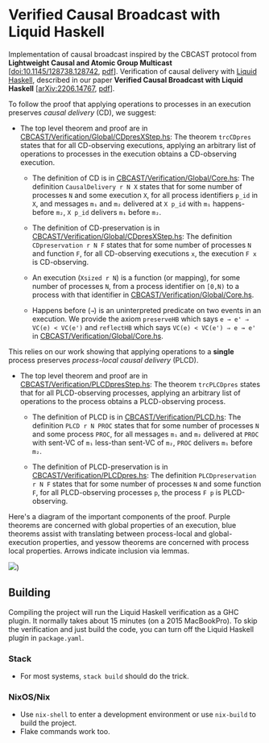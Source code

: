 # Verified Causal Broadcast with Liquid Haskell

Implementation of causal broadcast inspired by the CBCAST protocol from
**Lightweight Causal and Atomic Group Multicast**
[[doi:10.1145/128738.128742](https://doi.org/10.1145/128738.128742),
 [pdf](https://infoscience.epfl.ch/record/50197/files/BSS91.pdf)].
Verification of causal delivery with
[Liquid Haskell](https://github.com/ucsd-progsys/liquidhaskell),
described in our paper **Verified Causal Broadcast with Liquid Haskell**
[[arXiv:2206.14767](https://arxiv.org/abs/2206.14767),
 [pdf](https://arxiv.org/pdf/2206.14767.pdf)].

To follow the proof that applying operations to processes in an execution
preserves *causal delivery* (CD), we suggest:

* The top level theorem and proof are in
  [CBCAST/Verification/Global/CDpresXStep.hs](lib/CBCAST/Verification/Global/CDpresXStep.hs):
  The theorem `trcCDpres` states that for all CD-observing executions,
  applying an arbitrary list of operations to processes in the execution
  obtains a CD-observing execution.

  * The definition of CD is in
    [CBCAST/Verification/Global/Core.hs](lib/CBCAST/Verification/Global/Core.hs):
    The definition `CausalDelivery r N X` states that for some number of
    processes `N` and some execution `X`, for all process identifiers `p_id` in
    `X`, and messages `m₁` and `m₂` delivered at `X p_id` with `m₁`
    happens-before `m₂`, `X p_id` delivers `m₁` before `m₂`.

  * The definition of CD-preservation is in
    [CBCAST/Verification/Global/CDpresXStep.hs](lib/CBCAST/Verification/Global/CDpresXStep.hs):
    The definition `CDpreservation r N F` states that for some number of
    processes `N` and function `F`, for all CD-observing executions `x`, the
    execution `F x` is CD-observing.

  * An execution (`Xsized r N`) is a function (or mapping), for some number of
    processes `N`, from a process identifier on `[0,N)` to a process with that
    identifier in
    [CBCAST/Verification/Global/Core.hs](lib/CBCAST/Verification/Global/Core.hs).

  * Happens before (`→`) is an uninterpreted predicate on two events in an
    execution. We provide the axiom `preserveHB` which says `e → e' ⇒ VC(e) <
    VC(e')` and `reflectHB` which says `VC(e) < VC(e') ⇒ e → e'` in
    [CBCAST/Verification/Global/Core.hs](lib/CBCAST/Verification/Global/Core.hs).

This relies on our work showing that applying operations to a **single**
process preserves *process-local causal delivery* (PLCD).

* The top level theorem and proof are in
  [CBCAST/Verification/PLCDpresStep.hs](lib/CBCAST/Verification/PLCDpresStep.hs):
  The theorem `trcPLCDpres` states that for all PLCD-observing processes,
  applying an arbitrary list of operations to the process obtains a
  PLCD-observing process.

  * The definition of PLCD is in
    [CBCAST/Verification/PLCD.hs](lib/CBCAST/Verification/PLCD.hs): The
    definition `PLCD r N PROC` states that for some number of processes `N` and
    some process `PROC`, for all messages `m₁` and `m₂` delivered at `PROC`
    with sent-VC of `m₁` less-than sent-VC of `m₂`, `PROC` delivers `m₁` before
    `m₂`.

  * The definition of PLCD-preservation is in
    [CBCAST/Verification/PLCDpres.hs](lib/CBCAST/Verification/PLCDpres.hs): The
    definition `PLCDpreservation r N F` states that for some number of
    processes `N` and some function `F`, for all PLCD-observing processes `p`,
    the process `F p` is PLCD-observing.

Here's a diagram of the important components of the proof. Purple theorems are
concerned with global properties of an execution, blue theorems assist with
translating between process-local and global-execution properties, and yessow
theorems are concerned with process local properties. Arrows indicate inclusion
via lemmas.

![](scripts/diag/output-flattened.png))

## Building

Compiling the project will run the Liquid Haskell verification as a GHC plugin.
It normally takes about 15 minutes (on a 2015 MacBookPro).
To skip the verification and just build the code, you can turn off the Liquid Haskell plugin in `package.yaml`.

### Stack

* For most systems, `stack build` should do the trick.

### NixOS/Nix

* Use `nix-shell` to enter a development environment or use `nix-build` to build the project.
* Flake commands work too.
